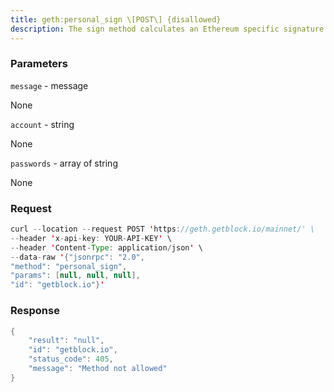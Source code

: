 ```yaml
---
title: geth:personal_sign \[POST\] {disallowed}
description: The sign method calculates an Ethereum specific signature withsign(keccak256(\x19Ethereum Signed Message\n + len(message) +message)).By adding a prefix to the message makes the calculated signaturerecognisable as an Ethereum specific signature. This prevents misusewhere a malicious DApp can sign arbitrary data (e.g. transaction) anduse the signature to impersonate the victim.See ecRecover to verify the signature.
---
```


### Parameters


`message` - message

None

`account` - string

None

`passwords` - array of string

None

### Request

``` java
curl --location --request POST 'https://geth.getblock.io/mainnet/' \
--header 'x-api-key: YOUR-API-KEY' \
--header 'Content-Type: application/json' \
--data-raw '{"jsonrpc": "2.0",
"method": "personal_sign",
"params": [null, null, null],
"id": "getblock.io"}'
```

###  Response

``` java
{
    "result": "null",
    "id": "getblock.io",
    "status_code": 405,
    "message": "Method not allowed"
}
```

